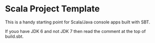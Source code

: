 # Scala Project Template #

This is a handy starting point for Scala/Java console apps built with SBT.

If youo have JDK 6 and not JDK 7 then read the comment at the top of build.sbt.
